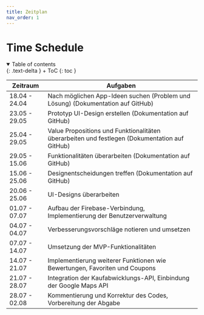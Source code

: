 ```yaml
---
title: Zeitplan
nav_order: 1
---
```


# Time Schedule

<details open markdown="block">
{: .text-delta }
<summary>Table of contents</summary>
+ ToC
{: toc }
</details>

| Zeitraum       | Aufgaben                                                                                          |
|----------------|---------------------------------------------------------------------------------------------------|
| 18.04 - 24.04  | Nach möglichen App-Ideen suchen (Problem und Lösung) (Dokumentation auf GitHub)                    |
| 23.05 - 29.05  | Prototyp UI-Design erstellen (Dokumentation auf GitHub)                                            |
| 25.04 - 29.05  | Value Propositions und Funktionalitäten überarbeiten und festlegen (Dokumentation auf GitHub)      |
| 29.05 - 15.06  | Funktionalitäten überarbeiten (Dokumentation auf GitHub)                                           |
| 15.06 - 25.06  | Designentscheidungen treffen (Dokumentation auf GitHub)                                            |
| 20.06 - 25.06  | UI-Designs überarbeiten                                                                            |
| 01.07 - 07.07  | Aufbau der Firebase-Verbindung, Implementierung der Benutzerverwaltung                             |
| 04.07 - 04.07  | Verbesserungsvorschläge notieren und umsetzen                                                      |
| 07.07 - 14.07  | Umsetzung der MVP-Funktionalitäten                                                                 |
| 14.07 - 21.07  | Implementierung weiterer Funktionen wie Bewertungen, Favoriten und Coupons                        |
| 21.07 - 28.07  | Integration der Kaufabwicklungs-API, Einbindung der Google Maps API                                |
| 28.07 - 02.08  | Kommentierung und Korrektur des Codes, Vorbereitung der Abgabe                                     |
